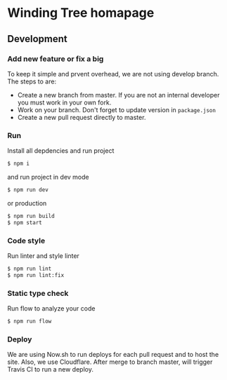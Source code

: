 # Winding Tree homapage

## Development

### Add new feature or fix a big
To keep it simple and prvent overhead, we are not using develop branch. 
The steps to are:
- Create a new branch from master. If you are not an internal developer you must work in your own fork.
- Work on your branch. Don't forget to update version in `package.json`
- Create a new pull request directly to master. 


### Run

Install all depdencies and run project
```bash
$ npm i
```
and run project in dev mode
```bash
$ npm run dev
```
or production

```bash
$ npm run build
$ npm start
```
### Code style

Run linter and style linter
```bash
$ npm run lint 
$ npm run lint:fix
```

### Static type check

Run flow to analyze your code
```bash
$ npm run flow
```

### Deploy

We are using Now.sh to run deploys for each pull request and to host the site. Also, we use Cloudflare.
After merge to branch master, will trigger Travis CI to run a new deploy.
